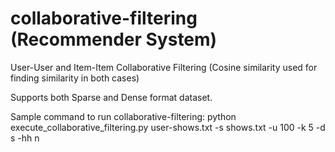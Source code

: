 # collaborative-filtering (Recommender System)
User-User and Item-Item Collaborative Filtering (Cosine similarity used for finding similarity in both cases)

Supports both Sparse and Dense format dataset.

Sample command to run collaborative-filtering:
python execute_collaborative_filtering.py user-shows.txt -s shows.txt -u 100 -k 5 -d s -hh n

